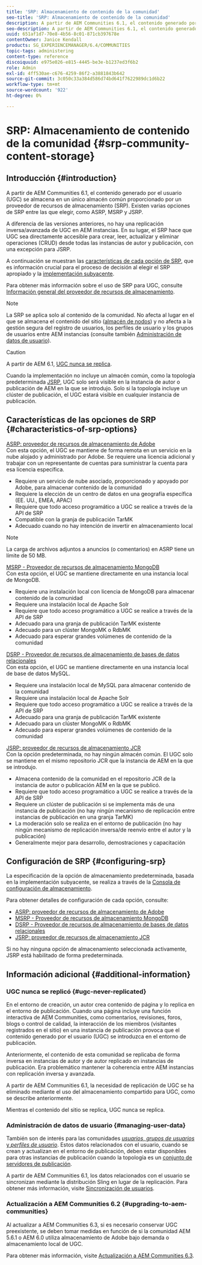 ```yaml
---
title: 'SRP: Almacenamiento de contenido de la comunidad'
seo-title: 'SRP: Almacenamiento de contenido de la comunidad'
description: A partir de AEM Communities 6.1, el contenido generado por el usuario (UGC) se almacena en un único almacén común proporcionado por un proveedor de recursos de almacenamiento (SRP)
seo-description: A partir de AEM Communities 6.1, el contenido generado por el usuario (UGC) se almacena en un único almacén común proporcionado por un proveedor de recursos de almacenamiento (SRP)
uuid: 651af1d7-70e8-4b56-8c01-871cb397678e
contentOwner: Janice Kendall
products: SG_EXPERIENCEMANAGER/6.4/COMMUNITIES
topic-tags: administering
content-type: reference
discoiquuid: e975e026-e815-4445-be3e-b1237ed3f6b2
role: Admin
exl-id: 4ff530ae-c676-4259-86f2-a3881843b642
source-git-commit: 3c050c33a384d586d74bd641f7622989dc1d6b22
workflow-type: tm+mt
source-wordcount: '922'
ht-degree: 0%

---
```


# SRP: Almacenamiento de contenido de la comunidad {#srp-community-content-storage}

## Introducción {#introduction}

A partir de AEM Communities 6.1, el contenido generado por el usuario (UGC) se almacena en un único almacén común proporcionado por un proveedor de recursos de almacenamiento (SRP). Existen varias opciones de SRP entre las que elegir, como ASRP, MSRP y JSRP.

A diferencia de las versiones anteriores, no hay una replicación inversa/avanzada de UGC en AEM instancias. En su lugar, el SRP hace que UGC sea directamente accesible para crear, leer, actualizar y eliminar operaciones (CRUD) desde todas las instancias de autor y publicación, con una excepción para JSRP.

A continuación se muestran las [características de cada opción de SRP](#characteristics-of-srp-options), que es información crucial para el proceso de decisión al elegir el SRP apropiado y la [implementación subyacente](topologies.md).

Para obtener más información sobre el uso de SRP para UGC, consulte [Información general del proveedor de recursos de almacenamiento](srp.md).

>[!NOTE]
>
>La SRP se aplica solo al contenido de la comunidad. No afecta al lugar en el que se almacena el contenido del sitio ([almacén de nodos](../../help/sites-deploying/data-store-config.md)) y no afecta a la gestión segura del registro de usuarios, los perfiles de usuario y los grupos de usuarios entre AEM instancias (consulte también [Administración de datos de usuario](#managing-user-data)).

>[!CAUTION]
>
>A partir de AEM 6.1, [UGC nunca se replica](#ugc-never-replicated).
>
>Cuando la implementación no incluye un almacén común, como la topología predeterminada [JSRP](topologies.md#jsrp), UGC solo será visible en la instancia de autor o publicación de AEM en la que se introdujo. Solo si la topología incluye un clúster de publicación, el UGC estará visible en cualquier instancia de publicación.

## Características de las opciones de SRP {#characteristics-of-srp-options}

[ASRP: proveedor de recursos de almacenamiento de Adobe](asrp.md)\
Con esta opción, el UGC se mantiene de forma remota en un servicio en la nube alojado y administrado por Adobe. Se requiere una licencia adicional y trabajar con un representante de cuentas para suministrar la cuenta para esa licencia específica.

* Requiere un servicio de nube asociado, proporcionado y apoyado por Adobe, para almacenar contenido de la comunidad
* Requiere la elección de un centro de datos en una geografía específica (EE. UU., EMEA, APAC)
* Requiere que todo acceso programático a UGC se realice a través de la API de SRP
* Compatible con la granja de publicación TarMK
* Adecuado cuando no hay intención de invertir en almacenamiento local

>[!NOTE]
>
>La carga de archivos adjuntos a anuncios (o comentarios) en ASRP tiene un límite de 50 MB.

[MSRP - Proveedor de recursos de almacenamiento MongoDB](msrp.md)\
Con esta opción, el UGC se mantiene directamente en una instancia local de MongoDB.

* Requiere una instalación local con licencia de MongoDB para almacenar contenido de la comunidad
* Requiere una instalación local de Apache Solr
* Requiere que todo acceso programático a UGC se realice a través de la API de SRP
* Adecuado para una granja de publicación TarMK existente
* Adecuado para un clúster MongoMK o RdbMK
* Adecuado para esperar grandes volúmenes de contenido de la comunidad

[DSRP - Proveedor de recursos de almacenamiento de bases de datos relacionales](dsrp.md)\
Con esta opción, el UGC se mantiene directamente en una instancia local de base de datos MySQL.

* Requiere una instalación local de MySQL para almacenar contenido de la comunidad
* Requiere una instalación local de Apache Solr
* Requiere que todo acceso programático a UGC se realice a través de la API de SRP
* Adecuado para una granja de publicación TarMK existente
* Adecuado para un clúster MongoMK o RdbMK
* Adecuado para esperar grandes volúmenes de contenido de la comunidad

[JSRP: proveedor de recursos de almacenamiento JCR](jsrp.md)\
Con la opción predeterminada, no hay ningún almacén común. El UGC solo se mantiene en el mismo repositorio JCR que la instancia de AEM en la que se introdujo.

* Almacena contenido de la comunidad en el repositorio JCR de la instancia de autor o publicación AEM en la que se publicó.
* Requiere que todo acceso programático a UGC se realice a través de la API de SRP
* Requiere un clúster de publicación si se implementa más de una instancia de publicación (no hay ningún mecanismo de replicación entre instancias de publicación en una granja TarMK)
* La moderación solo se realiza en el entorno de publicación (no hay ningún mecanismo de replicación inversa/de reenvío entre el autor y la publicación)
* Generalmente mejor para desarrollo, demostraciones y capacitación

## Configuración de SRP {#configuring-srp}

La especificación de la opción de almacenamiento predeterminada, basada en la implementación subyacente, se realiza a través de la [Consola de configuración de almacenamiento](srp-config.md).

Para obtener detalles de configuración de cada opción, consulte:

* [ASRP: proveedor de recursos de almacenamiento de Adobe](asrp.md)
* [MSRP - Proveedor de recursos de almacenamiento MongoDB](msrp.md)
* [DSRP - Proveedor de recursos de almacenamiento de bases de datos relacionales](dsrp.md)
* [JSRP: proveedor de recursos de almacenamiento JCR](jsrp.md)

Si no hay ninguna opción de almacenamiento seleccionada activamente, JSRP está habilitado de forma predeterminada.

## Información adicional {#additional-information}

### UGC nunca se replicó {#ugc-never-replicated}

En el entorno de creación, un autor crea contenido de página y lo replica en el entorno de publicación. Cuando una página incluye una función interactiva de AEM Communities, como comentarios, revisiones, foros, blogs o control de calidad, la interacción de los miembros (visitantes registrados en el sitio) en una instancia de publicación provoca que el contenido generado por el usuario (UGC) se introduzca en el entorno de publicación.

Anteriormente, el contenido de esta comunidad se replicaba de forma inversa en instancias de autor y de autor replicado en instancias de publicación. Era problemático mantener la coherencia entre AEM instancias con replicación inversa y avanzada.

A partir de AEM Communities 6.1, la necesidad de replicación de UGC se ha eliminado mediante el uso del almacenamiento compartido para UGC, como se describe anteriormente.

Mientras el contenido del sitio se replica, UGC nunca se replica.

### Administración de datos de usuario {#managing-user-data}

También son de interés para las comunidades [*usuarios*, *grupos de usuarios* y *perfiles de usuario*](users.md). Estos datos relacionados con el usuario, cuando se crean y actualizan en el entorno de publicación, deben estar disponibles para otras instancias de publicación cuando la topología es un [conjunto de servidores de publicación](../../help/sites-deploying/recommended-deploys.md#tarmk-farm).

A partir de AEM Communities 6.1, los datos relacionados con el usuario se sincronizan mediante la distribución Sling en lugar de la replicación. Para obtener más información, visite [Sincronización de usuarios](sync.md).

### Actualización a AEM Communities 6.2 {#upgrading-to-aem-communities}

Al actualizar a AEM Communities 6.3, si es necesario conservar UGC preexistente, se deben tomar medidas en función de si la comunidad AEM 5.6.1 o AEM 6.0 utiliza almacenamiento de Adobe bajo demanda o almacenamiento local de UGC.

Para obtener más información, visite [Actualización a AEM Communities 6.3](upgrade.md).
